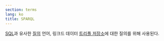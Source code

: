 ```yaml
---
section: terms
lang: ko
title: SPARQL
---
```


[SQL](../sql/)과 유사한 [질의](../query/) 언어, 링크드 데이터 [트리플 저장소](../triple-store/)에 대한 질의를 위해 사용된다.
